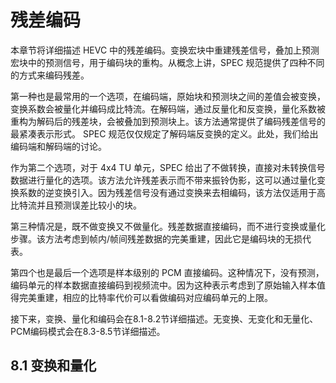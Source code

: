 # 残差编码

本章节将详细描述 HEVC 中的残差编码。变换宏块中重建残差信号，叠加上预测宏块中的预测信号，用于编码块的重构。从概念上讲，SPEC 规范提供了四种不同的方式来编码残差。

第一种也是最常用的一个选项，在编码端，原始块和预测块之间的差值会被变换，变换系数会被量化并编码成比特流。在解码端，通过反量化和反变换，量化系数被重构为解码后的残差块，会被叠加到预测块上。该方法通常提供了编码残差信号的最紧凑表示形式。 SPEC 规范仅仅规定了解码端反变换的定义。此处，我们给出编码端和解码端的讨论。

作为第二个选项，对于 4x4 TU 单元，SPEC 给出了不做转换，直接对未转换信号数据进行量化的选项。该方法允许残差表示而不带来振铃伪影，这可以通过量化变换系数的逆变换引入。因为残差信号没有通过变换来去相编码，该方法仅适用于高比特流并且预测误差比较小的块。

第三种情况是，既不做变换又不做量化。残差数据直接编码，而不进行变换或量化步骤。该方法考虑到帧内/帧间残差数据的完美重建，因此它是编码块的无损代表。

第四个也是最后一个选项是样本级别的 PCM 直接编码。这种情况下，没有预测，编码单元的样本数据直接编码到视频流中。因为这种表示考虑到了原始输入样本值得完美重建，相应的比特率代价可以看做编码对应编码单元的上限。

接下来，变换、量化和编码会在8.1-8.2节详细描述。无变换、无变化和无量化、PCM编码模式会在8.3-8.5节详细描述。

## 8.1 变换和量化

